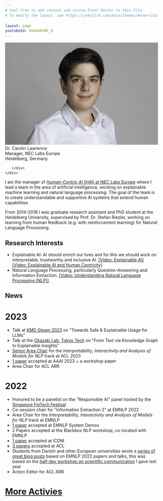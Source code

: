 ```yaml
---
# Feel free to add content and custom Front Matter to this file.
# To modify the layout, see https://jekyllrb.com/docs/themes/#overriding-theme-defaults

layout: page
youtubeId: 6UeOwHtBF_0
---
```

<div class="grid">
    <div class="col-1-2">
       <div class="content">
            <img src="/images/picture.jpg" alt="Profile">
       </div>
    </div>
    <div class="col-1-2">
       <div class="content">
       Dr. Carolin Lawrence<br/>
       Manager, NEC Labs Europe<br/>
       Heidelberg, Germany<br/>
       
       </div>
    </div>
</div>

I am the manager of <a href="https://neclab.eu/research-areas/data-science/human-centric-ai"><i>Human-Centric AI</i> (HAI) at NEC Labs Europe</a> where I lead a team in the area of artificial intelligence, working on explainable machine learning and natural language processing. The goal of the team is to create understandable and supportive AI systems that extend human capabilities.

From 2014-2018 I was graduate research assistant and PhD student at the Heidelberg University, supervised by Prof. Dr. Stefan Riezler, working on learning from human feedback (e.g. with reinforcement learning) for Natural Language Processing.

## Research Interests
* Explainable AI: AI should enrich our lives and for this we should work on interpretable, trustworthy and inclusive AI. <a href="https://www.youtube.com/watch?v=ZJXeMkA-4eA" target="_blank">[Video: Explainable AI]</a> <a href="https://www.youtube.com/watch?v=hqKoxqSHyiY" target="_blank">[Video: Explainable AI and Human Centricity]</a>
* Natural Language Processing, particularly Question-Answering and Information Extraction. <a href="https://www.youtube.com/watch?v=-uJHzqI4zB0" target="_blank">[Video: Understanding Natural Language Processing (NLP)]</a>


## News
# 2023
* Talk at <a href="https://event.kmd.dk/kmdsteam23/">KMD Steam 2023</a> on "Towards Safe & Explainable Usage for LLMs"
* Talk at the <a href="https://www.nlp.c.titech.ac.jp/news/2023/04/21/aitech.en.html">Okazaki Lab, Tokyo Tech</a> on "From Text via Knowledge Graph to Explainable Insights"
* <a href="https://2023.aclweb.org/committees/program/">Senior Area Chair</a> for the <i>Interpretability, Interactivity and Analysis of Models for NLP</i> track at ACL 2023
* <a href="publications/">1 paper</a> accepted at AAAI 2023 +  a workshop paper
* Area Chair for ACL ARR

# 2022
* Honored to be a panelist on the "Responsible AI" panel hosted by the <a href="https://www.fintechfestival.sg/">Singapore FinTech Festival</a>
* Co-session chair for "Information Extraction 2" at EMNLP 2022
* Area Chair for the <i>Interpretability, Interactivity and Analysis of Models for NLP</i> track at EMNLP
* <a href="publications/">1 paper</a> accepted at EMNLP System Demos
* 2 Papers accepted at the Blackbox NLP workshop, co-located with EMNLP
* <a href="publications/">1 paper</a> accepted at ICDM
* <a href="publications/">3 papers</a> accepted at ACL
* Students from Danish and other European universities wrote a <a href="https://nlpnorth.github.io/content/emnlp-2021-blogs.html">series of great blog posts</a> based on EMNLP 2022 papers and talks, this was based on the <a href="https://en.itu.dk/Research/PhD-Programme/PhD-Courses/PhD-courses-2021/PhD-Course---Communicating-State-of-the-art-NLP-Research-to-a-Broader-Audience">half-day workshop on scientific communication</a> I gave last year
* Action Editor for ACL ARR

# <a href="activities/">More Activies</a>

